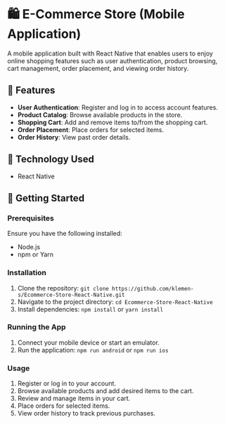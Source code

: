 # 🛍️ E-Commerce Store (Mobile Application) 

A mobile application built with React Native that enables users to enjoy online shopping features such as user authentication, product browsing, cart management, order placement, and viewing order history.

## 🚀 Features

- **User Authentication**: Register and log in to access account features.
- **Product Catalog**: Browse available products in the store.
- **Shopping Cart**: Add and remove items to/from the shopping cart.
- **Order Placement**: Place orders for selected items.
- **Order History**: View past order details.

## 📱 Technology Used

- React Native

## 🏁 Getting Started

### Prerequisites

Ensure you have the following installed:

- Node.js
- npm or Yarn

### Installation

1. Clone the repository: `git clone https://github.com/klemen-s/Ecommerce-Store-React-Native.git`
2. Navigate to the project directory: `cd Ecommerce-Store-React-Native`
3. Install dependencies: `npm install` or `yarn install`

### Running the App

1. Connect your mobile device or start an emulator.
2. Run the application: `npm run android` or `npm run ios`

### Usage

1. Register or log in to your account.
2. Browse available products and add desired items to the cart.
3. Review and manage items in your cart.
4. Place orders for selected items.
5. View order history to track previous purchases.
